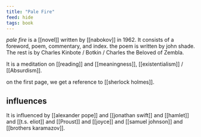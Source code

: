 ```yaml
---
title: "Pale Fire"
feed: hide
tags: book
---
```


_pale fire_ is a [[novel]] written by [[nabokov]] in 1962. It consists of a foreword, poem, commentary, and index. the poem is written by john shade. The rest is by Charles Kinbote / Botkin / Charles the Beloved of Zembla. 

It is a meditation on [[reading]] and [[meaningness]], [[existentialism]] / [[Absurdism]]. 

on the first page, we get a reference to [[sherlock holmes]]. 

## influences

It is influenced by [[alexander pope]] and [[jonathan swift]] and [[hamlet]] and [[t.s. eliot]] and [[Proust]] and [[joyce]] and [[samuel johnson]] and [[brothers karamazov]]. 